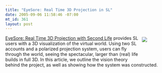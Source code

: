 ```yaml
--- 
title: "EyeSore: Real Time 3D Projection in SL"
date: 2005-09-06 11:58:46 -07:00
mt_id: 361
layout: post
---
```

<div style='float:right;width:70;height:70;padding:5px;'><A HREF='http://www.nonpolynomial.com/content/2005/09/eyesore_real_ti.php'><IMG SRC='http://images.nonpolynomial.com/nonpolynomial.com/blog/eyesore.jpg' border="0" /></A></div><A HREF='http://www.nonpolynomial.com/content/2005/09/eyesore_real_ti.php'>EyeSore: Real Time 3D Projection with Second Life</A> provides SL users with a 3D visualization of the virtual world. Using two SL accounts and a polarized projection system, users can fly through the world, seeing the spectacular, larger than (real) life builds in full 3D. In this article, we outline the vision theory behind the project, as well as showing how the system was constructed. 
